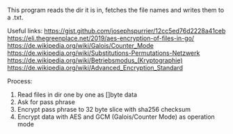 This program reads the dir it is in, fetches the file names and writes them to a .txt. 

Useful links: 
https://gist.github.com/josephspurrier/12cc5ed76d2228a41ceb
https://eli.thegreenplace.net/2019/aes-encryption-of-files-in-go/
https://de.wikipedia.org/wiki/Galois/Counter_Mode
https://de.wikipedia.org/wiki/Substitutions-Permutations-Netzwerk
https://de.wikipedia.org/wiki/Betriebsmodus_(Kryptographie)
https://de.wikipedia.org/wiki/Advanced_Encryption_Standard

Process: 
1. Read files in dir one by one as []byte data
2. Ask for pass phrase 
3. Encrypt pass phrase to 32 byte slice with sha256 checksum
4. Encrypt data with AES and GCM (Galois/Counter Mode) as operation mode